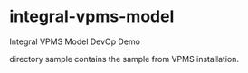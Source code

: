 # integral-vpms-model
Integral VPMS Model DevOp Demo


directory
sample
	contains the sample from VPMS installation. 


